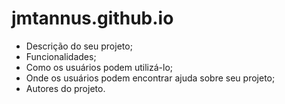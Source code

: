 # jmtannus.github.io

- Descrição do seu projeto;
- Funcionalidades;
- Como os usuários podem utilizá-lo;
- Onde os usuários podem encontrar ajuda sobre seu projeto;
- Autores do projeto.
